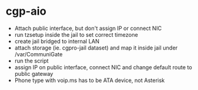 # cgp-aio
- Attach public interface, but don't assign IP or connect NIC
- run tzsetup inside the jail to set correct timezone
- create jail bridged to internal LAN
- attach storage (ie. cgpro-jail dataset) and map it inside jail under /var/CommuniGate
- run the script
- assign IP on public interface, connect NIC and change default route to public gateway
- Phone type with voip.ms has to be ATA device, not Asterisk
